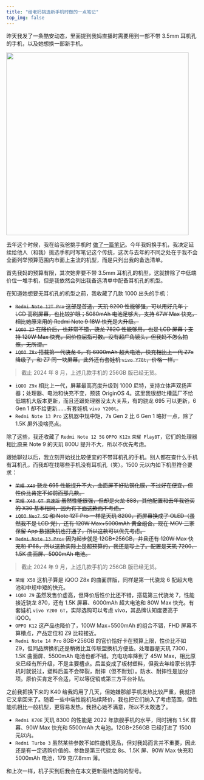 ```yaml
---
title: "给老妈挑选新手机时做的一点笔记"
top_img: false
---
```


昨天我发了一条酷安动态，里面提到我妈直播时需要用到一部不带 3.5mm 耳机孔的手机，以及她想换一部新手机。

<img width="480" src="/img/in-post/coolapk_20240305.webp" />

去年这个时候，我在给我爸挑手机时 [做了一篇笔记](https://kevinh.wang/opinion-affordable-phones/)。今年我妈换手机，我决定延续给他人（和我）挑选手机时写笔记这个传统，这次与去年的不同之处在于我不会全面列举预算范围内市面上主流的机型，而是只列出我的备选清单。

首先我妈的预算有限，其次她非要不带 3.5mm 耳机孔的机型，这就排除了中低端价位一堆手机，但是我依然会列出我备选清单中配备耳机孔的机型。

在知道她想要无耳机孔的机型之前，我收藏了几款 1000 出头的手机：

- ~~`Redmi Note 12T Pro` 这部是首选，天玑 8200 性能够强，可以用好几年；LCD 高刷屏幕，也比较护眼；5080mAh 电池足够大，支持 67W Max 快充，相比她原来用的 Redmi Note 9 18W 快充是大升级。~~
- ~~`iQOO Z7` 在降价后，也非常不错，骁龙 782G 性能够用，也是 LCD 屏幕；支持 120W Max 快充，同价位屈指可数。没有超广角镜头，但我妈不怎么拍照，无所谓。~~
- ~~`iQOO Z8x` 搭载第一代骁龙 6，有 6000mAh 超大电池，快充相比上一代 Z7x 降级了，和 Z7 同一块屏幕。此外还有套娃机 `vivo Y78t`，价格一样。~~

> 截止 2024 年 8 月，上述几款手机的 256GB 版已经无货。

- `iQOO Z9x` 相比上一代，屏幕最高亮度升级到 1000 尼特，支持立体声双扬声器；处理器、电池和快充不变，预装 OriginOS 4。这里我很想吐槽蓝厂不给低端机大版本更新，而且还跟处理器没太大关系，有的骁龙 695 可以更新，6 Gen 1 却不给更新……有套娃机 `vivo Y200t`。
- `Redmi Note 13 Pro` 这机器中规中矩，7s Gen 2 比 6 Gen 1 略好一点，除了 1.5K 屏外没啥亮点。

除了这些，我还收藏了 `Redmi Note 12 5G` `OPPO K12x` `荣耀 Play8T`，它们的处理器相比原来 Note 9 的天玑 800U 提升不大，所以不优先考虑。

跟她聊过以后，我立刻开始找比较便宜的不带耳机孔的手机。别人都在查什么手机有耳机孔，而我却在找哪些手机没有耳机孔（笑）。1500 元以内如下机型符合要求：

- ~~`荣耀 X40` 骁龙 695 性能提升不大，曲面屏不好贴钢化膜，不过好在便宜，但性价比肯定不如前面那几款。~~
- ~~`荣耀 X40 GT 竞速版` 虽然性能很强，但却是火龙 888，其他配置和去年我爸买的 X30 基本相同，因为有下面这款而不考虑。~~
- ~~`iQOO Neo7 SE` 和 Note 12T Pro 一样是天玑 8200，而屏幕换成了 OLED（虽然我不是 LCD 党），还有 120W Max+5000mAh 黄金组合。现在 MOV 三家保留 App 数据换机也打通了，所以这款可以优先考虑。~~
- ~~`Redmi Note 13 Pro+` 因为起步就是 12GB+256GB，并且还有 120W Max 快充和 IP68，所以这款实际上是超预算的，我还是写上了。配置是天玑 7200、1.5K 曲面屏、5000mAh 电池。~~

> 截止 2024 年 9 月，上述几款手机的 256GB 版已经无货。

- `荣耀 X50` 这机子算是 iQOO Z8x 的曲面屏版，同样是第一代骁龙 6 配超大电池和中规中矩的快充。
- `iQOO Z9` 虽然发售价虚高，但降价后性价比还不错，搭载第三代骁龙 7，性能接近骁龙 870，还有 1.5K 屏幕、6000mAh 超大电池和 80W Max 快充。有套娃机 `vivo Y200 GT`，实际选购可以考虑 vivo，其品牌认知度要高于 iQOO。
- `OPPO K12` 这产品也降价了，100W Max+5500mAh 的组合不错，FHD 屏幕不算槽点，产品定位和 Z9 比较接近。
- `Redmi Note 14 Pro` 8GB+256GB 的官价恰好卡在预算上限，性价比不如 Z9，但同品牌换机还是稍微比互传联盟换机方便些。处理器是天玑 7300，1.5K 曲面屏、5500mAh 电池也都不错。充电功率降到了 45W Max，相比原来已经有所升级，不是主要槽点。后盖变成了板材塑料，但我去年给家长挑手机时就说过，塑料后盖不会碎裂，耐摔（但不耐划）。防水、耐摔性是加分项。原价买肯定不合适，可以等促销或第三方平台补贴。

之前我把换下来的 K40 给我妈用了几天，但她嫌那部手机发热比较严重，我就把它又拿回来了。随着一些中端性能机陆续降价，我也把它们纳入了考虑范围，但性能机相比一般机型，更容易发热，我担心她不满意，所以不太敢选了。

- `Redmi K70E` 天玑 8300 的性能是 2022 年旗舰手机的水平，同时拥有 1.5K 屏幕、90W Max 快充和 5500mAh 大电池。12GB+256GB 已经打进了 1500 元以内。
- `Redmi Turbo 3` 虽然某些参数不如性能机竞品，但对我妈而言并不重要，因此还是有一定选购价值的。参数是第三代骁龙 8s、1.5K 屏、90W Max 快充和 5000mAh 电池，179 克/7.8mm 薄。

和上次一样，机子买到后我会在本文更新最终选购的型号。